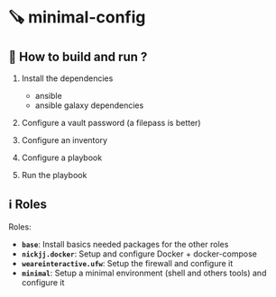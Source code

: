 # 🪚 minimal-config

## 📖 How to build and run ?

1. Install the dependencies 
   - ansible
   - ansible galaxy dependencies

2. Configure a vault password (a filepass is better)
3. Configure an inventory
4. Configure a playbook
5. Run the playbook

## ℹ️ Roles

Roles:
- **`base`**: Install basics needed packages for the other roles
- **`nickjj.docker`**: Setup and configure Docker + docker-compose
- **`weareinteractive.ufw`**: Setup the firewall and configure it
- **`minimal`**: Setup a minimal environment (shell and others tools) and configure it
